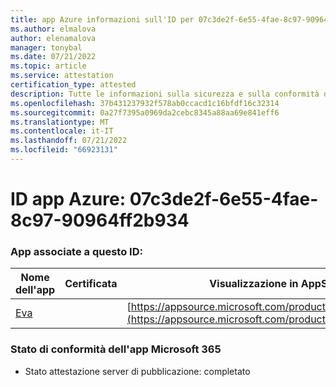 ```yaml
---
title: app Azure informazioni sull'ID per 07c3de2f-6e55-4fae-8c97-90964ff2b934
ms.author: elmalova
author: elenamalova
manager: tonybal
ms.date: 07/21/2022
ms.topic: article
ms.service: attestation
certification_type: attested
description: Tutte le informazioni sulla sicurezza e sulla conformità disponibili per 07c3de2f-6e55-4fae-8c97-90964ff2b934.
ms.openlocfilehash: 37b431237932f578ab0ccacd1c16bfdf16c32314
ms.sourcegitcommit: 0a27f7395a0969da2cebc8345a88aa69e841eff6
ms.translationtype: MT
ms.contentlocale: it-IT
ms.lasthandoff: 07/21/2022
ms.locfileid: "66923131"
---
```

# <a name="azure-app-id-07c3de2f-6e55-4fae-8c97-90964ff2b934"></a>ID app Azure: 07c3de2f-6e55-4fae-8c97-90964ff2b934


### <a name="apps-associated-with-this-id"></a>App associate a questo ID:
| **Nome dell'app** | **Certificata** | **Visualizzazione in AppSource** |
|--------------|---------------|-----------------------|
| [Eva](../forward/WA200004345.md) |  | [https://appsource.microsoft.com/product/office/WA200004345](https://appsource.microsoft.com/product/office/WA200004345) |

### <a name="microsoft-365-app-compliance-status"></a>Stato di conformità dell'app Microsoft 365
- Stato attestazione server di pubblicazione: completato
